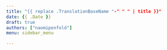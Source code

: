 ```yaml
---
title: "{{ replace .TranslationBaseName "-" " " | title }}"
date: {{ .Date }}
draft: true
authors: ["naomipenfold"]
menu: sidebar_menu

---
```

